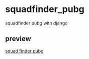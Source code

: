 # squadfinder_pubg
 squadfinder pubg with django
## preview
[squad finder pubg](https://squadfinder-alizabetpoor.fandogh.cloud)
